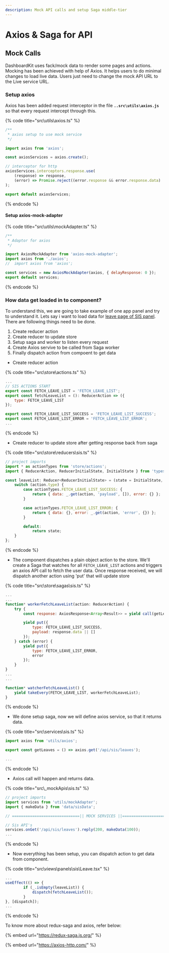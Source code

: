 ```yaml
---
description: Mock API calls and setup Saga middle-tier
---
```


# Axios & Saga for API

## Mock Calls

DashboardKit uses fack/mock data to render some pages and actions. Mocking has been achieved with help of Axios. It helps users to do minimal changes to load live data. Users just need to change the mock API URL to the Live service URL.

### Setup axios

Axios has been added request interceptor in the file **`..src\utils\axios.js`** so that every request intercept through this.

{% code title="src\\utils\\axios.ts" %}
```javascript
/**
 * axios setup to use mock service
 */

import axios from 'axios';

const axiosServices = axios.create();

// interceptor for http
axiosServices.interceptors.response.use(
    (response) => response,
    (error) => Promise.reject((error.response && error.response.data) || 'Wrong Services')
);

export default axiosServices;

```
{% endcode %}

#### Setup axios-mock-adapter

{% code title="src\\utils\\mockAdapter.ts" %}
```javascript
/**
 * Adaptor for axios
 */

import AxiosMockAdapter from 'axios-mock-adapter';
import axios from './axios';
//  import axios from 'axios';

const services = new AxiosMockAdapter(axios, { delayResponse: 0 });
export default services;

```
{% endcode %}

### How data get loaded in to component?

To understand this, we are going to take example of one app panel and try to understand it. Lets say i want to load data for [leave page of SIS panel](http://dashboardkit.io/react/sis/sis-leave).  There are following things need to be done.

1. Create reducer action
2. Create reducer to update store
3. Setup saga and worker to listen every request
4. Create Axios servive to be called from Saga worker
5. Finally dispatch action from compoent to get data

* Create reducer action

{% code title="src\\store\\actions.ts" %}
```javascript
...
// SIS ACTIONS START
export const FETCH_LEAVE_LIST = 'FETCH_LEAVE_LIST';
export const fetchLeaveList = (): ReducerAction => ({
    type: FETCH_LEAVE_LIST
});

export const FETCH_LEAVE_LIST_SUCCESS = 'FETCH_LEAVE_LIST_SUCCESS';
export const FETCH_LEAVE_LIST_ERROR = 'FETCH_LEAVE_LIST_ERROR';
...
```
{% endcode %}

* Create reducer to update store after getting response back from saga

{% code title="src\\store\\reducers\\sis.ts" %}
```javascript
// project imports
import * as actionTypes from 'store/actions';
import { ReducerAction, ReducerInitialState, InitialState } from 'types/application';

const leaveList: Reducer<ReducerInitialState> = (state = InitialState, action: ReducerAction) => {
    switch (action.type) {
        case actionTypes.FETCH_LEAVE_LIST_SUCCESS: {
            return { data: _.get(action, 'payload', []), error: {} };
        }

        case actionTypes.FETCH_LEAVE_LIST_ERROR: {
            return { data: {}, error: _.get(action, 'error', {}) };
        }

        default:
            return state;
    }
};
```
{% endcode %}

*  The component dispatches a plain object action to the store. We'll create a Saga that watches for all `FETCH_LEAVE_LIST` actions and triggers an axios API call to fetch the user data. Once response received, we will dispatch another action using 'put' that will update store

{% code title="src\\store\\sagas\\sis.ts" %}
```javascript
...
...
function* workerFetchLeaveList(action: ReducerAction) {
    try {
        const response: AxiosResponse<Array<Result>> = yield call(getLeaves); // Axios call

        yield put({
            type: FETCH_LEAVE_LIST_SUCCESS,
            payload: response.data || []
        });
    } catch (error) {
        yield put({
            type: FETCH_LEAVE_LIST_ERROR,
            error
        });
    }
}
...
...

function* watcherFetchLeaveList() {
    yield takeEvery(FETCH_LEAVE_LIST, workerFetchLeaveList);
}

```
{% endcode %}

* We done setup saga, now we will define axios service, so that it returns data.

{% code title="src\\services\\sis.ts" %}
```javascript
import axios from 'utils/axios';

export const getLeaves = () => axios.get('/api/sis/leaves');

...

```
{% endcode %}

* Axios call will happen and returns data.

{% code title="src\\\_mockApis\\sis.ts" %}
```javascript
// project imports
import services from 'utils/mockAdapter';
import { makeData } from 'data/sisData';

// ==============================|| MOCK SERVICES ||============================== //

// Sis API's
services.onGet('/api/sis/leaves').reply(200, makeData(100));
...

```
{% endcode %}

* Now everything has been setup, you can dispatch action to get data from component.

{% code title="src\\views\\panels\\sis\\Leave.tsx" %}
```javascript
...
useEffect(() => {
        if (_.isEmpty(leaveList)) {
            dispatch(fetchLeaveList());
        }
}, [dispatch]);
...
```
{% endcode %}

To know more about redux-saga and axios, refer below:

{% embed url="https://redux-saga.js.org/" %}

{% embed url="https://axios-http.com/" %}



